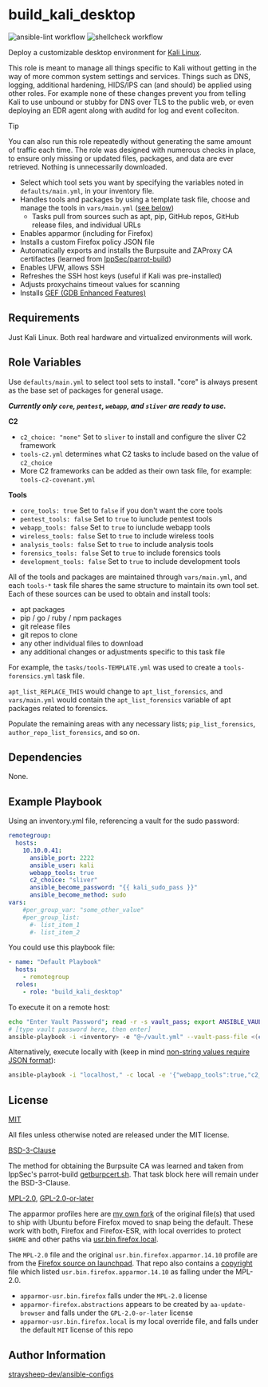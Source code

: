 build_kali_desktop
=========

![ansible-lint workflow](https://github.com/straysheep-dev/ansible-role-build_kali_desktop/actions/workflows/ansible-lint.yml/badge.svg) ![shellcheck workflow](https://github.com/straysheep-dev/ansible-role-build_kali_desktop/actions/workflows/shellcheck.yml/badge.svg)

Deploy a customizable desktop environment for [Kali Linux](https://www.kali.org/get-kali/).

This role is meant to manage all things specific to Kali without getting in the way of more common system settings and services. Things such as DNS, logging, additional hardening, HIDS/IPS can (and should) be applied using other roles. For example none of these changes prevent you from telling Kali to use unbound or stubby for DNS over TLS to the public web, or even deploying an EDR agent along with auditd for log and event colleciton.

> [!TIP]
> You can also run this role repeatedly without generating the same amount of traffic each time. The role was designed with numerous checks in place, to ensure only missing or updated files, packages, and data are ever retrieved. Nothing is unnecessarily downloaded.

- Select which tool sets you want by specifying the variables noted in `defaults/main.yml`, in your inventory file.
- Handles tools and packages by using a template task file, choose and manage the tools in `vars/main.yml` ([see below](#role-variables))
  - Tasks pull from sources such as apt, pip, GitHub repos, GitHub release files, and individual URLs
- Enables apparmor (including for Firefox)
- Installs a custom Firefox policy JSON file
- Automatically exports and installs the Burpsuite and ZAProxy CA certifactes (learned from [IppSec/parrot-build](https://github.com/IppSec/parrot-build/blob/master/roles/customize-browser/files/getburpcert.sh))
- Enables UFW, allows SSH
- Refreshes the SSH host keys (useful if Kali was pre-installed)
- Adjusts proxychains timeout values for scanning
- Installs [GEF (GDB Enhanced Features)](https://github.com/hugsy/gef)

Requirements
------------

Just Kali Linux. Both real hardware and virtualized environments will work.

Role Variables
--------------

Use `defaults/main.yml` to select tool sets to install. "core" is always present as the base set of packages for general usage.

***Currently only `core`, `pentest`, `webapp`, and `sliver` are ready to use.***

**C2**

- `c2_choice: "none"` Set to `sliver` to install and configure the sliver C2 framework
- `tools-c2.yml` determines what C2 tasks to include based on the value of `c2_choice`
- More C2 frameworks can be added as their own task file, for example: `tools-c2-covenant.yml`

**Tools**

- `core_tools: true` Set to `false` if you don't want the core tools
- `pentest_tools: false` Set to `true` to iunclude pentest tools
- `webapp_tools: false` Set to `true` to iunclude webapp tools
- `wireless_tools: false` Set to `true` to include wireless tools
- `analysis_tools: false` Set to `true` to include analysis tools
- `forensics_tools: false` Set to `true` to include forensics tools
- `development_tools: false` Set to `true` to include development tools

All of the tools and packages are maintained through `vars/main.yml`, and each `tools-*` task file shares the same structure to maintain its own tool set. Each of these sources can be used to obtain and install tools:

- apt packages
- pip / go / ruby / npm packages
- git release files
- git repos to clone
- any other individual files to download
- any additional changes or adjustments specific to this task file

For example, the `tasks/tools-TEMPLATE.yml` was used to create a `tools-forensics.yml` task file.

`apt_list_REPLACE_THIS` would change to `apt_list_forensics`, and `vars/main.yml` would contain the `apt_list_forensics` variable of apt packages related to forensics.

Populate the remaining areas with any necessary lists; `pip_list_forensics`, `author_repo_list_forensics`, and so on.

Dependencies
------------

None.

Example Playbook
----------------

Using an inventory.yml file, referencing a vault for the sudo password:

```yml
remotegroup:
  hosts:
    10.10.0.41:
      ansible_port: 2222
      ansible_user: kali
      webapp_tools: true
      c2_choice: "sliver"
      ansible_become_password: "{{ kali_sudo_pass }}"
      ansible_become_method: sudo
vars:
    #per_group_var: "some_other_value"
    #per_group_list:
      #- list_item_1
      #- list_item_2

```

You could use this playbook file:

```yml
- name: "Default Playbook"
  hosts:
    - remotegroup
  roles:
    - role: "build_kali_desktop"
```

To execute it on a remote host:

```bash
echo "Enter Vault Password"; read -r -s vault_pass; export ANSIBLE_VAULT_PASSWORD=$vault_pass
# [type vault password here, then enter]
ansible-playbook -i <inventory> -e "@~/vault.yml" --vault-pass-file <(cat <<<$ANSIBLE_VAULT_PASSWORD) -v ./playbook.yml
```

Alternatively, execute locally with (keep in mind [non-string values require JSON format](https://docs.ansible.com/ansible/latest/playbook_guide/playbooks_variables.html#key-value-format)):

```bash
ansible-playbook -i "localhost," -c local -e '{"webapp_tools":true,"c2_choice":"sliver"}' --ask-become-pass -v ./playbook.yml
```

License
-------

[MIT](https://github.com/straysheep-dev/ansible-configs/blob/main/LICENSE)

All files unless otherwise noted are released under the MIT license.

[BSD-3-Clause](https://github.com/IppSec/parrot-build/tree/master/roles/customize-browser#license)

The method for obtaining the Burpsuite CA was learned and taken from IppSec's parrot-build [getburpcert.sh](https://github.com/IppSec/parrot-build/blob/master/roles/customize-browser/files/getburpcert.sh). That task block here will remain under the BSD-3-Clause.

[MPL-2.0](https://github.com/straysheep-dev/ansible-role-build_kali_desktop/blob/main/LICENSES/LICENSE-MPL-2.0), [GPL-2.0-or-later](https://gitlab.com/apparmor/apparmor/-/raw/master/LICENSE)

The apparmor profiles here are [my own fork](https://github.com/straysheep-dev/linux-configs/tree/main/apparmor) of the original file(s) that used to ship with Ubuntu before Firefox moved to snap being the default. These work with both, Firefox and Firefox-ESR, with local overrides to protect `$HOME` and other paths via [usr.bin.firefox.local](https://github.com/straysheep-dev/linux-configs/blob/main/apparmor/apparmor-usr.bin.firefox.local).

The `MPL-2.0` file and the original `usr.bin.firefox.apparmor.14.10` profile are from the [Firefox source on launchpad](https://bazaar.launchpad.net/~mozillateam/firefox/firefox.focal/files/head:/debian). That repo also contains a [copyright](https://github.com/straysheep-dev/ansible-role-build_kali_desktop/blob/LICENSES/copyright) file which listed `usr.bin.firefox.apparmor.14.10` as falling under the MPL-2.0.

- `apparmor-usr.bin.firefox` falls under the `MPL-2.0` license
- `apparmor-firefox.abstractions` appears to be created by `aa-update-browser` and falls under the `GPL-2.0-or-later` license
- `apparmor-usr.bin.firefox.local` is my local override file, and falls under the default `MIT` license of this repo

Author Information
------------------

[straysheep-dev/ansible-configs](https://github.com/straysheep-dev/ansible-configs/)
